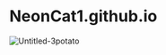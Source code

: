 # NeonCat1.github.io


![Untitled-3potato](https://github.com/user-attachments/assets/d6a69094-55aa-4d5d-a06c-cfee4eccaa7d)
